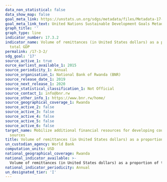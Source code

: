 ```yaml
---
data_non_statistical: false
data_show_map: false
goal_meta_link: https://unstats.un.org/sdgs/metadata/files/Metadata-17-03-02.pdf
goal_meta_link_text: United Nations Sustainable Development Goals Metadata (pdf 468kB)
graph_title: ''
graph_type: line
indicator_number: 17.3.2
indicator_name: Volume of remittances (in United States dollars) as a proportion of
  total GDP
permalink: /17-3-2/
sdg_goal: '17'
source_active_1: true
ource_earliest_available_1: 2015 
source_periodicity_1: Annual
source_organisation_1: National Bank of Rwanda (BNR)
source_release_date_1: 2019
source_next_release_1: 2020
source_statistical_classification_1: Not Official
source_contact_1: info@bnr.rw
source_other_info_1: https://www.bnr.rw/home/
source_geographical_coverage_1: Rwanda
source_active_2: false
source_active_3: false
source_active_4: false
source_active_5: false
source_active_6: false
target_name: Mobilize additional financial resources for developing countries from multiple
  sources
title: Volume of remittances (in United States dollars) as a proportion of total GDP
un_custodian_agency: World Bank
computation_units: USD
national_geographical_coverage: Rwanda
national_indicator_available: >-
  Volume of remittances (in United States dollars) as a proportion of total GDP 
national_indicator_periodicity: Annual
un_designated_tier: 'I'
---
```

